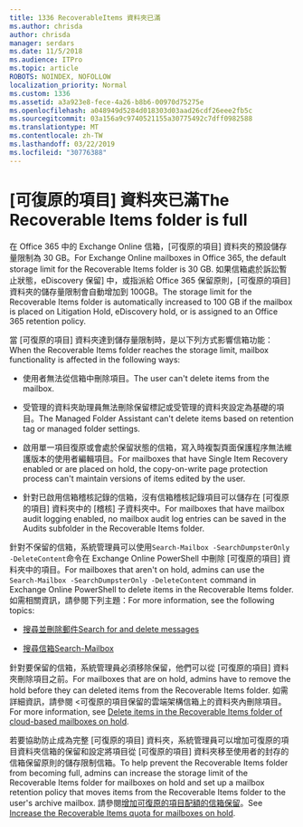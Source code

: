 ```yaml
---
title: 1336 RecoverableItems 資料夾已滿
ms.author: chrisda
author: chrisda
manager: serdars
ms.date: 11/5/2018
ms.audience: ITPro
ms.topic: article
ROBOTS: NOINDEX, NOFOLLOW
localization_priority: Normal
ms.custom: 1336
ms.assetid: a3a923e8-fece-4a26-b8b6-00970d75275e
ms.openlocfilehash: a048949d5284d018303d03aad26cdf26eee2fb5c
ms.sourcegitcommit: 03a156a9c9740521155a30775492c7dff0982588
ms.translationtype: MT
ms.contentlocale: zh-TW
ms.lasthandoff: 03/22/2019
ms.locfileid: "30776388"
---
```

# <a name="the-recoverable-items-folder-is-full"></a><span data-ttu-id="bee62-102">[可復原的項目] 資料夾已滿</span><span class="sxs-lookup"><span data-stu-id="bee62-102">The Recoverable Items folder is full</span></span>

<span data-ttu-id="bee62-103">在 Office 365 中的 Exchange Online 信箱，[可復原的項目] 資料夾的預設儲存量限制為 30 GB。</span><span class="sxs-lookup"><span data-stu-id="bee62-103">For Exchange Online mailboxes in Office 365, the default storage limit for the Recoverable Items folder is 30 GB.</span></span> <span data-ttu-id="bee62-104">如果信箱處於訴訟暫止狀態，eDiscovery 保留] 中，或指派給 Office 365 保留原則，[可復原的項目] 資料夾的儲存量限制會自動增加到 100GB。</span><span class="sxs-lookup"><span data-stu-id="bee62-104">The storage limit for the Recoverable Items folder is automatically increased to 100 GB if the mailbox is placed on Litigation Hold, eDiscovery hold, or is assigned to an Office 365 retention policy.</span></span>
  
<span data-ttu-id="bee62-105">當 [可復原的項目] 資料夾達到儲存量限制時，是以下列方式影響信箱功能：</span><span class="sxs-lookup"><span data-stu-id="bee62-105">When the Recoverable Items folder reaches the storage limit, mailbox functionality is affected in the following ways:</span></span>
  
- <span data-ttu-id="bee62-106">使用者無法從信箱中刪除項目。</span><span class="sxs-lookup"><span data-stu-id="bee62-106">The user can't delete items from the mailbox.</span></span>
    
- <span data-ttu-id="bee62-107">受管理的資料夾助理員無法刪除保留標記或受管理的資料夾設定為基礎的項目。</span><span class="sxs-lookup"><span data-stu-id="bee62-107">The Managed Folder Assistant can't delete items based on retention tag or managed folder settings.</span></span>
    
- <span data-ttu-id="bee62-108">啟用單一項目復原或會處於保留狀態的信箱，寫入時複製頁面保護程序無法維護版本的使用者編輯項目。</span><span class="sxs-lookup"><span data-stu-id="bee62-108">For mailboxes that have Single Item Recovery enabled or are placed on hold, the copy-on-write page protection process can't maintain versions of items edited by the user.</span></span>
    
- <span data-ttu-id="bee62-109">針對已啟用信箱稽核記錄的信箱，沒有信箱稽核記錄項目可以儲存在 [可復原的項目] 資料夾中的 [稽核] 子資料夾中。</span><span class="sxs-lookup"><span data-stu-id="bee62-109">For mailboxes that have mailbox audit logging enabled, no mailbox audit log entries can be saved in the Audits subfolder in the Recoverable Items folder.</span></span>
    
<span data-ttu-id="bee62-110">針對不保留的信箱，系統管理員可以使用`Search-Mailbox -SearchDumpsterOnly -DeleteContent`命令在 Exchange Online PowerShell 中刪除 [可復原的項目] 資料夾中的項目。</span><span class="sxs-lookup"><span data-stu-id="bee62-110">For mailboxes that aren't on hold, admins can use the  `Search-Mailbox -SearchDumpsterOnly -DeleteContent` command in Exchange Online PowerShell to delete items in the Recoverable Items folder.</span></span> <span data-ttu-id="bee62-111">如需相關資訊，請參閱下列主題：</span><span class="sxs-lookup"><span data-stu-id="bee62-111">For more information, see the following topics:</span></span> 
  
- [<span data-ttu-id="bee62-112">搜尋並刪除郵件</span><span class="sxs-lookup"><span data-stu-id="bee62-112">Search for and delete messages</span></span>](https://docs.microsoft.com/office365/securitycompliance/search-for-and-delete-messagesadmin-help)
    
- [<span data-ttu-id="bee62-113">搜尋信箱</span><span class="sxs-lookup"><span data-stu-id="bee62-113">Search-Mailbox</span></span>](https://docs.microsoft.com/powershell/module/exchange/mailboxes/Search-Mailbox)
    
<span data-ttu-id="bee62-114">針對要保留的信箱，系統管理員必須移除保留，他們可以從 [可復原的項目] 資料夾刪除項目之前。</span><span class="sxs-lookup"><span data-stu-id="bee62-114">For mailboxes that are on hold, admins have to remove the hold before they can deleted items from the Recoverable Items folder.</span></span> <span data-ttu-id="bee62-115">如需詳細資訊，請參閱 <<c0>可復原的項目保留的雲端架構信箱上的資料夾內刪除項目。</span><span class="sxs-lookup"><span data-stu-id="bee62-115">For more information, see [Delete items in the Recoverable Items folder of cloud-based mailboxes on hold](https://docs.microsoft.com/office365/securitycompliance/delete-items-in-the-recoverable-items-folder-of-mailboxes-on-hold).</span></span>
  
<span data-ttu-id="bee62-116">若要協助防止成為完整 [可復原的項目] 資料夾，系統管理員可以增加可復原的項目資料夾信箱的保留和設定將項目從 [可復原的項目] 資料夾移至使用者的封存的信箱保留原則的儲存限制信箱。</span><span class="sxs-lookup"><span data-stu-id="bee62-116">To help prevent the Recoverable Items folder from becoming full, admins can increase the storage limit of the Recoverable Items folder for mailboxes on hold and set up a mailbox retention policy that moves items from the Recoverable Items folder to the user's archive mailbox.</span></span> <span data-ttu-id="bee62-117">請參閱[增加可復原的項目配額的信箱保留](https://docs.microsoft.com/office365/securitycompliance/increase-the-recoverable-quota-for-mailboxes-on-hold)。</span><span class="sxs-lookup"><span data-stu-id="bee62-117">See [Increase the Recoverable Items quota for mailboxes on hold](https://docs.microsoft.com/office365/securitycompliance/increase-the-recoverable-quota-for-mailboxes-on-hold).</span></span>
  

